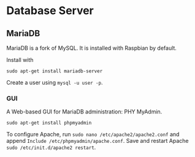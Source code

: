 # Database Server

## MariaDB

MariaDB is a fork of MySQL. It is installed with Raspbian by default.

Install with 

`sudo apt-get install mariadb-server`

Create a user using `mysql -u user -p`.

### GUI

A Web-based GUI for MariaDB administration: PHY MyAdmin.

`sudo apt-get install phpmyadmin`

To configure Apache, run `sudo nano /etc/apache2/apache2.conf` and append `Include /etc/phpmyadmin/apache.conf`. Save and restart Apache `sudo /etc/init.d/apache2 restart`.
